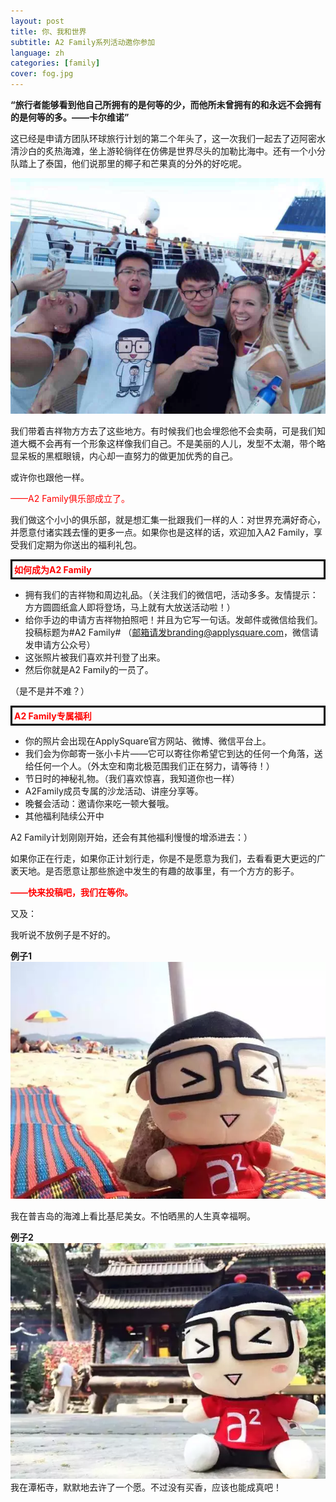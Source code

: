 ```yaml
---
layout: post
title: 你、我和世界
subtitle: A2 Family系列活动邀你参加
language: zh
categories: [family]
cover: fog.jpg
---
```

**“**旅行者能够看到他自己所拥有的是何等的少，而他所未曾拥有的和永远不会拥有的是何等的多。——卡尔维诺**”**

这已经是申请方团队环球旅行计划的第二个年头了，这一次我们一起去了迈阿密水清沙白的炙热海滩，坐上游轮徜徉在仿佛是世界尽头的加勒比海中。还有一个小分队踏上了泰国，他们说那里的椰子和芒果真的分外的好吃呢。

![invit01](/image/A2Family/invit/invit01)

我们带着吉祥物方方去了这些地方。有时候我们也会埋怨他不会卖萌，可是我们知道大概不会再有一个形象这样像我们自己。不是美丽的人儿，发型不太潮，带个略显呆板的黑框眼镜，内心却一直努力的做更加优秀的自己。

或许你也跟他一样。

<p style="color: rgb(255,0,0)">——A2 Family俱乐部成立了。</p>

我们做这个小小的俱乐部，就是想汇集一批跟我们一样的人：对世界充满好奇心，并愿意付诸实践去懂的更多一点。如果你也是这样的话，欢迎加入A2 Family，享受我们定期为你送出的福利礼包。

<div style="BOX-SIZING: border-box; BORDER-BOTTOM: black 3px solid; BORDER-LEFT: black 3px solid; PADDING-BOTTOM: 3px; PADDING-LEFT: 3px; PADDING-RIGHT: 3px; BORDER-TOP: black 3px solid; BORDER-RIGHT: black 3px solid; PADDING-TOP: 3px">
<strong><span style="COLOR: rgb(255,0,0)">如何成为A2 Family</span></strong>
</div>

- 拥有我们的吉祥物和周边礼品。（关注我们的微信吧，活动多多。友情提示：方方圆圆纸盒人即将登场，马上就有大放送活动啦！）
- 给你手边的申请方吉祥物拍照吧！并且为它写一句话。发邮件或微信给我们。投稿标题为#A2 Family# （邮箱请发branding@applysquare.com，微信请发申请方公众号）
- 这张照片被我们喜欢并刊登了出来。
- 然后你就是A2 Family的一员了。

（是不是并不难？）

<div style="BOX-SIZING: border-box; BORDER-BOTTOM: black 3px solid; BORDER-LEFT: black 3px solid; PADDING-BOTTOM: 3px; PADDING-LEFT: 3px; PADDING-RIGHT: 3px; BORDER-TOP: black 3px solid; BORDER-RIGHT: black 3px solid; PADDING-TOP: 3px">
<strong><span style="COLOR: rgb(255,0,0)">A2 Family专属福利</span></strong>
</div>

- 你的照片会出现在ApplySquare官方网站、微博、微信平台上。
- 我们会为你邮寄一张小卡片——它可以寄往你希望它到达的任何一个角落，送给任何一个人。（外太空和南北极范围我们正在努力，请等待！）
- 节日时的神秘礼物。（我们喜欢惊喜，我知道你也一样）
- A2Family成员专属的沙龙活动、讲座分享等。
- 晚餐会活动：邀请你来吃一顿大餐哦。
- 其他福利陆续公开中

A2 Family计划刚刚开始，还会有其他福利慢慢的增添进去：）

如果你正在行走，如果你正计划行走，你是不是愿意为我们，去看看更大更远的广袤天地。是否愿意让那些旅途中发生的有趣的故事里，有一个方方的影子。


<div><strong><span style="COLOR: rgb(255,0,0)">——快来投稿吧，我们在等你。</span></strong></div>

又及：

我听说不放例子是不好的。

**例子1**
![inivte2](/image/A2Family/invit/invit02)

我在普吉岛的海滩上看比基尼美女。不怕晒黑的人生真幸福啊。

**例子2**
![inivte3](/image/A2Family/invit/invit03)
我在潭柘寺，默默地去许了一个愿。不过没有买香，应该也能成真吧！
